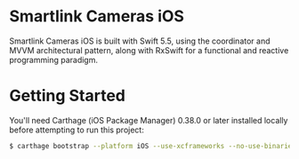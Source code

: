 # Smartlink Cameras iOS

Smartlink Cameras iOS is built with Swift 5.5, using the coordinator and MVVM architectural pattern, along with RxSwift for a functional and reactive programming paradigm.

# Getting Started

You'll need Carthage (iOS Package Manager) 0.38.0 or later installed locally before attempting to run this project:

```bash
$ carthage bootstrap --platform iOS --use-xcframeworks --no-use-binaries
```

